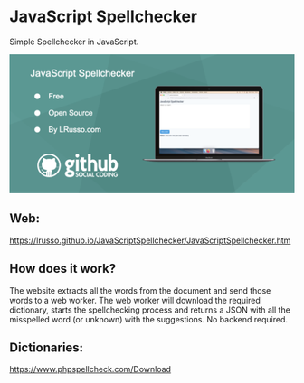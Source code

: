 # JavaScript Spellchecker

Simple Spellchecker in JavaScript.

![alt screenshot](https://raw.githubusercontent.com/lrusso/JavaScriptSpellchecker/main/JavaScriptSpellchecker.png)

## Web:

https://lrusso.github.io/JavaScriptSpellchecker/JavaScriptSpellchecker.htm

## How does it work?

The website extracts all the words from the document and send those words to a web worker. The web worker will download the required dictionary, starts the spellchecking process and returns a JSON with all the misspelled word (or unknown) with the suggestions. No backend required.

## Dictionaries:

https://www.phpspellcheck.com/Download
